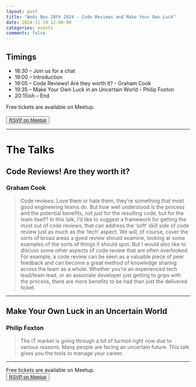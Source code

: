 ```yaml
---
layout: post
title: "Weds Nov 20th 2024 - Code Reviews and Make Your Own Luck"
date: 2024-11-19 12:00:00
categories: events
comments: false
---
```


## Timings

* 18:30 – Join us for a chat
* 19:00 – Introduction
* 19:05 – Code Reviews! Are they worth it? - Graham Cook
* 19:35 – Make Your Own Luck in an Uncertain World - Philip Foxton
* 20:15ish – End

Free tickets are available on Meetup.  
<br><button>[RSVP on Meetup](https://www.meetup.com/leedsphp/events/302078176/)</button>

<hr/>

# The Talks

## Code Reviews! Are they worth it?

### Graham Cook

> Code reviews. Love them or hate them, they're something that most good engineering teams do. But how well understood is the process and the potential benefits, not just for the resulting code, but for the team itself? In this talk, I’d like to suggest a framework for getting the most out of code reviews, that can address the ‘soft’ skill side of code review just as much as the ‘tech’ aspect. We will, of course, cover the sorts of broad areas a good review should examine, looking at some examples of the sorts of things it should spot. But I would also like to discuss some other aspects of code review that are often overlooked. For example, a code review can be seen as a valuable piece of peer feedback and can become a great method of knowledge sharing across the team as a whole. Whether you’re an experienced tech lead/team lead, or an associate developer just getting to grips with the process, there are more benefits to be had than just the delivered ticket.
<hr/>

## Make Your Own Luck in an Uncertain World

### Philip Foxton

> The IT market is going through a bit of turmoil right now due to various reasons. Many people are facing an uncertain future. This talk gives you the tools to manage your career.
<hr/>

Free tickets are available on Meetup.
<br><button>[RSVP on Meetup](https://www.meetup.com/leedsphp/events/302078176)</button>
